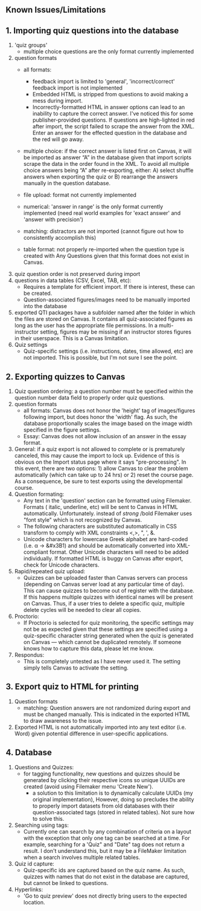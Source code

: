## Known Issues/Limitations

## 1. Importing quiz questions into the database
1. 'quiz groups'
	* multiple choice questions are the only format currently implemented
2. question formats
	* all formats: 
		* feedback import is limited to 'general', 'incorrect/correct' feedback import is not implemented
		* Embedded HTML is stripped from questions to avoid making a mess during import.
		* Incorrectly-formatted HTML in answer options can lead to an inability to capture the correct answer. I've noticed this for some publisher-provided questions. If questions are high-lighted in red after import, the script failed to scrape the answer from the XML. Enter an answer for the effected question in the database and the red will go away.
	* multiple choice: if the correct answer is listed first on Canvas, it will be imported as answer “A” in the database given that import scripts scrape the data in the order found in the XML. To avoid all multiple choice answers being “A” after re-exporting, either: A) select shuffle answers when exporting the quiz or B) rearrange the answers manually in the question database.
		
	* file upload: format not currently implemented
	* numerical: 'answer in range' is the only format currently implemented (need real world examples for 'exact answer' and 'answer with precision')
	* matching: distractors are not imported (cannot figure out how to consistently accomplish this)
	* table format: not properly re-imported when the question type is created with Any Questions given that this format does not exist in Canvas.
3. quiz question order is not preserved during import
4. questions in data tables (CSV, Excel, TAB, etc): 
	* Requires a template for efficient import. If there is interest, these can be created. 
	* Question-associated figures/images need to be manually imported into the database
5. exported QTI packages have a subfolder named after the folder in which the files are stored on Canvas. It contains all quiz-associated figures as long as the user has the appropriate file permissions. In a multi-instructor setting, figures may be missing if an instructor stores figures in their userspace. This is a Canvas limitation.
6. Quiz settings
	* Quiz-specific settings (i.e. instructions, dates, time allowed, etc) are not imported. This is possible, but I'm not sure I see the point.


## 2. Exporting quizzes to Canvas
1. Quiz question ordering: a question number must be specified within the question number data field to properly order quiz questions. 
2. question formats
	* all formats: Canvas does not honor the 'height' tag of images/figures following import, but does honor the 'width' flag. As such, the database proportionally scales the image based on the image width specified in the figure settings.
	* Essay: Canvas does not allow inclusion of an answer in the essay format.
3. General: if a quiz export is not allowed to complete or is prematurely canceled, this may cause the import to lock up. Evidence of this is obvious on the Import status page where it says "pre-processing". In this event, there are two options: 1) allow Canvas to clear the problem automatically (which can take up to 24 hrs) or 2) reset the course page. As a consequence, be sure to test exports using the developmental course.
4. Question formating: 
	* Any text in the 'question' section can be formatted using Filemaker. Formats ( italic, underline, etc) will be sent to Canvas in HTML automatically. Unfortunately. instead of *strong* /bold Filemaker uses "font style" which is not recognized by Canvas. 
	* The following characters are substituted automatically in CSS transform to comply with XML constraints <,>, ", ', &. 
	* Unicode characters for lowercase Greek alphabet are hard-coded (i.e. &alpha; → &#x3B1) and should be automatically converted into XML-compliant format. Other Unicode characters will need to be added individually. If formatted HTML is buggy on Canvas after export, check for Unicode characters.
5. Rapid/repeated quiz upload:
	* Quizzes can be uploaded faster than Canvas servers can process (depending on Canvas server load at any particular time of day). This can cause quizzes to become out of register with the database. If this happens multiple quizzes with identical names will be present on Canvas. Thus, if a user tries to delete a specific quiz, multiple delete cycles will be needed to clear all copies.
6. Proctorio:
	* If Proctorio is selected for quiz monitoring, the specific settings may not be as expected given that these settings are specified using a quiz-specific character string generated when the quiz is generated on Canvas — which cannot be duplicated remotely. If someone knows how to capture this data, please let me know.
7. Respondus:
	* This is completely untested as I have never used it. The setting simply tells Canvas to activate the setting.

## 3. Export quiz to HTML for printing
1. Question formats
	* matching: Question answers are not randomized during export and must be changed manually. This is indicated in the exported HTML to draw awareness to the issue.
2. Exported HTML is not automatically imported into any text editor (i.e. Word) given potential difference in user-specific applications.

## 4. Database
1. Questions and Quizzes:
	* for tagging functionality, new questions and quizzes should be generated by clicking their respective icons so unique UUIDs are created (avoid using Filemaker menu 'Create New').
		* a solution to this limitation is to dynamically calculate UUIDs (my original implementation), However, doing so precludes the ability to properly import datasets from old databases with their question-associated tags (stored in related tables). Not sure how to solve this.
2. Searching using tags: 
	* Currently one can search by any combination of criteria on a layout with the exception that only one tag can be searched at a time. For example, searching for a 'Quiz" and "Date" tag does not return a result. I don't understand this, but it may be a FileMaker limitation when a search involves multiple related tables.
3. Quiz id capture:
	* Quiz-specific ids are captured based on the quiz name. As such, quizzes with names that do not exist in the database are captured, but cannot be linked to questions.
4. Hyperlinks:
	* 'Go to quiz preview' does not directly bring users to the expected location. 
